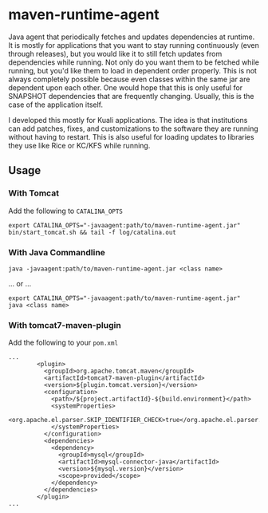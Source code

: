# maven-runtime-agent
Java agent that periodically fetches and updates dependencies at runtime. It is mostly for applications that you want to stay
running continuously (even through releases), but you would like it to still fetch updates from dependencies while running. Not
only do you want them to be fetched while running, but you'd like them to load in dependent order properly. This is not always completely
possible because even classes within the same jar are dependent upon each other. One would hope that this is only useful for
SNAPSHOT dependencies that are frequently changing. Usually, this is the case of the application itself.

I developed this mostly for Kuali applications. The idea is that institutions can add patches, fixes, and customizations to the software
they are running without having to restart. This is also useful for loading updates to libraries they use like Rice or KC/KFS while
running.

## Usage

### With Tomcat

Add the following to `CATALINA_OPTS`
```
export CATALINA_OPTS="-javaagent:path/to/maven-runtime-agent.jar"
bin/start_tomcat.sh && tail -f log/catalina.out
```

### With Java Commandline
```
java -javaagent:path/to/maven-runtime-agent.jar <class name>
```

... or ...

```
export CATALINA_OPTS="-javaagent:path/to/maven-runtime-agent.jar"
java <class name>
```

### With tomcat7-maven-plugin
Add the following to your `pom.xml`
```
...
        <plugin>
          <groupId>org.apache.tomcat.maven</groupId>
          <artifactId>tomcat7-maven-plugin</artifactId>
          <version>${plugin.tomcat.version}</version>
          <configuration>
            <path>/${project.artifactId}-${build.environment}</path>
            <systemProperties>
              <org.apache.el.parser.SKIP_IDENTIFIER_CHECK>true</org.apache.el.parser.SKIP_IDENTIFIER_CHECK>
            </systemProperties>
          </configuration>
          <dependencies>
            <dependency>
              <groupId>mysql</groupId>
              <artifactId>mysql-connector-java</artifactId>
              <version>${mysql.version}</version>
              <scope>provided</scope>
            </dependency>
          </dependencies>
        </plugin>
...
```